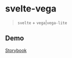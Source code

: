 # svelte-vega

> `svelte` + `vega`|`vega-lite`

## Demo

[Storybook](http://vega.github.io/svelte-vega/)
